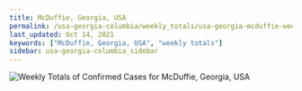 ```yaml
---
title: McDuffie, Georgia, USA
permalink: /usa-georgia-columbia/weekly_totals/usa-georgia-mcduffie-weekly_totals.html
last_updated: Oct 14, 2021
keywords: ["McDuffie, Georgia, USA", "weekly totals"]
sidebar: usa-georgia-columbia_sidebar
---
```


![Weekly Totals of Confirmed Cases for McDuffie, Georgia, USA](/covid_tracker/images/graphs/usa-georgia-mcduffie-weekly_totals_graph.png)
